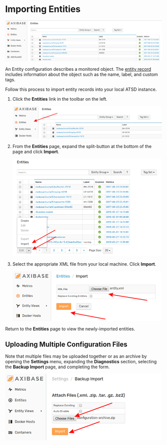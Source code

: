 # Importing Entities

![](./images/entity-group.png)

An Entity configuration describes a monitored object. The [entity record](https://axibase.com/docs/atsd/api/meta/entity/list.html#fields) includes information about the object such as the name, label, and custom tags.

Follow this process to import entity records into your local ATSD instance.

1. Click the **Entities** link in the toolbar on the left.

    ![](./images/entities.png)

2. From the **Entities** page, expand the split-button at the bottom of the page and click **Import**.

    ![](./images/entity-import.png)

3. Select the appropriate XML file from your local machine. Click **Import**.

    ![](./images/entity-import1.png)

Return to the **Entities** page to view the newly-imported entities.

## Uploading Multiple Configuration Files

Note that multiple files may be uploaded together or as an archive by opening the **Settings** menu, expanding the **Diagnostics** section, selecting the **Backup Import** page, and completing the form.

![](./images/backup-import.png)
